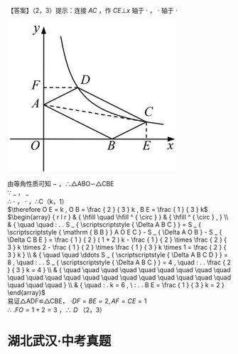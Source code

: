 【答案】（2，3）提示：连接 $A C$ ，作 $C E \bot x$ 轴于 $\cdot$ ， $\cdot$ 轴于 $\cdot$

![](<../../qs_image_DB/专题1-4_一文搞定反比例函数7个模型，13类题型（解析版）_/f5ffe7601c3fe8e08a0872b16738192b09f4b71b4db85f95c0d424912c4a8a3c.jpg>)

由等角性质可知 $-$ ，∴△ABO∽△CBE  
∵ $\_$ ， $\_$   
∴ $\cdot$ ， $\cdot$ ，∴C（k，1）  
$\therefore O E = k , O B = \frac { 2 } { 3 } k , B E = \frac { 1 } { 3 } k$   
$\begin{array} { r l r } & { \hfill \quad \hfill ^ { \circ } } & { \hfill ^ { \circ } , } \\ & { \quad \quad : . . S _ { \scriptscriptstyle { \Delta A B C } } = S _ { \scriptscriptstyle { \mathrm { B B } } A O E C } - S _ { \Delta A O B } - S _ { \Delta C B E } = \frac { 1 } { 2 } ( 1 + 2 ) k - \frac { 1 } { 2 } \times \frac { 2 } { 3 } k \times 2 - \frac { 1 } { 2 } \times \frac { 1 } { 3 } k \times 1 = \frac { 2 } { 3 } k } \\ & { \quad \quad \ddots S _ { \scriptscriptstyle { \Delta A B C D } } = 8 , \quad : . . S _ { \scriptscriptstyle { \Delta A B C } } = 4 , \quad : . . \frac { 2 } { 3 } k = 4 } \\ & { \quad \quad \quad \quad \quad \quad \quad \quad \quad \quad \quad \quad \quad \quad \quad \quad \quad \quad \quad \quad \quad \quad \quad \quad } \\ & { \quad : . k = 6 , \ : . . B E = \frac { 1 } { 3 } k = 2 } \end{array}$   
易证△ADF≌△CBE， $\scriptstyle \cdot D F = B E = 2 , A F = C E = 1$   
∴ $. F O { = } 1 { + } 2 { = } 3$ ，∴ $D$ （2，3）

# 湖北武汉·中考真题
